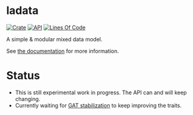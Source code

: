 # ladata

[![Crate](https://img.shields.io/crates/v/ladata.svg)](https://crates.io/crates/ladata)
[![API](https://docs.rs/ladata/badge.svg)](https://docs.rs/ladata/)
[![Lines Of Code](https://tokei.rs/b1/github/andamira/ladata?category=lines)](https://github.com/andamira/ladata)

A simple & modular mixed data model.

See [the documentation](https://docs.rs/ladata/) for more information.


# Status

- This is still experimental work in progress. The API can and will keep changing.
- Currently waiting for [GAT stabilization] to keep improving the traits.

[Gat stabilization]: https://github.com/rust-lang/rust/issues/44265
